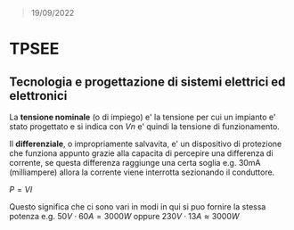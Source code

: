 > 19/09/2022

# TPSEE  
## Tecnologia e progettazione di sistemi elettrici ed elettronici  

La **tensione nominale** (o di impiego) e' la tensione per cui un impianto e' stato progettato e si indica con $Vn$ e' quindi la tensione di funzionamento.  

Il **differenziale**, o impropriamente salvavita, e' un dispositivo di protezione che funziona appunto grazie alla capacita di percepire una differenza 
di corrente, se questa differenza raggiunge una certa soglia e.g. 30mA (milliampere) allora la corrente viene interrotta sezionando il conduttore.

$P = VI$

Questo significa che ci sono vari in modi in qui si puo fornire la stessa potenza e.g. $50V \cdot 60A = 3000W$ oppure $230V \cdot 13A \approx 3000W$
